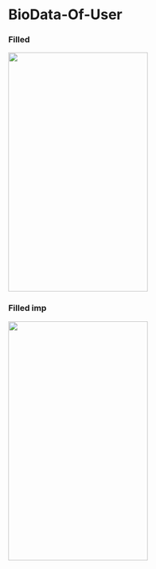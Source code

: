 # BioData-Of-User
<H3> Filled </h3>
<img src="https://user-images.githubusercontent.com/83058841/126039266-2019eea2-32cc-4839-b850-7af7b4171edb.png" width="280" height="480">
<H3> Filled imp </h3>
<img src="https://user-images.githubusercontent.com/83058841/126039296-55e351bd-cdd3-4b4c-a6b3-2d37c0711fe2.png" width="280" height="480">
